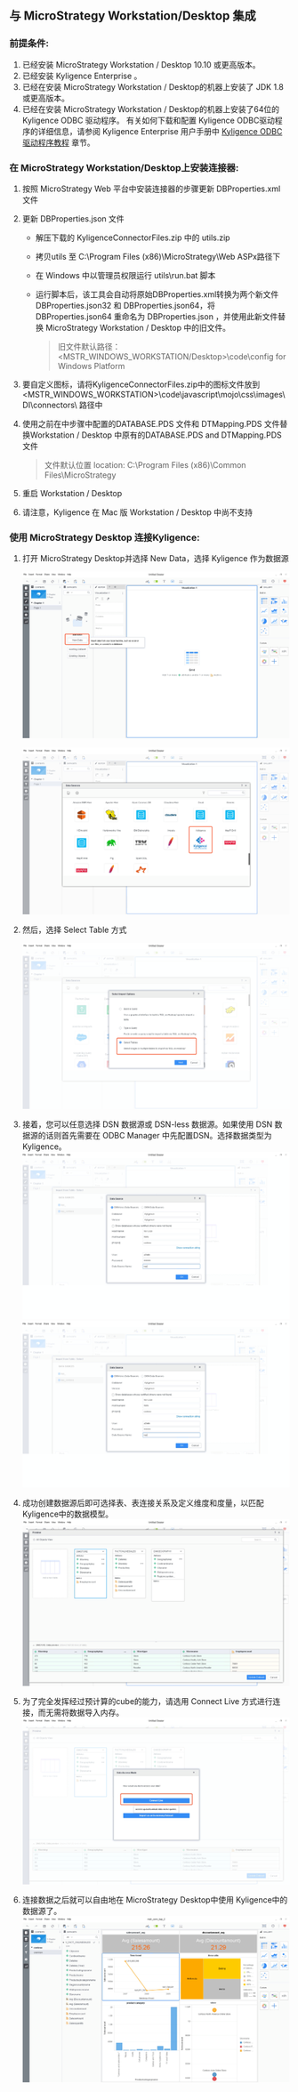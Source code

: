## 与 MicroStrategy Workstation/Desktop 集成

### 前提条件:

1. 已经安装 MicroStrategy Workstation / Desktop 10.10 或更高版本。
2. 已经安装 Kyligence Enterprise 。
3. 已经在安装 MicroStrategy Workstation / Desktop的机器上安装了 JDK 1.8或更高版本。
4. 已经在安装 MicroStrategy Workstation / Desktop的机器上安装了64位的Kyligence ODBC 驱动程序。 有关如何下载和配置 Kyligence ODBC驱动程序的详细信息，请参阅 Kyligence Enterprise 用户手册中 [Kyligence ODBC 驱动程序教程](../../driver/odbc/README.md) 章节。

### 在 MicroStrategy Workstation/Desktop上安装连接器:

1. 按照 MicroStrategy Web 平台中安装连接器的步骤更新 DBProperties.xml 文件

2. 更新 DBProperties.json 文件

   * 解压下载的 KyligenceConnectorFiles.zip 中的 utils.zip
   
   * 拷贝utils 至 C:\Program Files (x86)\MicroStrategy\Web ASPx路径下
   
   * 在 Windows 中以管理员权限运行 utils\run.bat 脚本

   * 运行脚本后，该工具会自动将原始DBProperties.xml转换为两个新文件 DBProperties.json32 和 DBProperties.json64，将 DBProperties.json64 重命名为 DBProperties.json ，并使用此新文件替换 MicroStrategy Workstation / Desktop 中的旧文件。

     > 旧文件默认路径：<MSTR_WINDOWS_WORKSTATION/Desktop>\code\config for Windows Platform

3. 要自定义图标，请将KyligenceConnectorFiles.zip中的图标文件放到<MSTR_WINDOWS_WORKSTATION>\code\javascript\mojo\css\images\DI\connectors\ 路径中

4. 使用之前在中步骤中配置的DATABASE.PDS 文件和 DTMapping.PDS 文件替换Workstation / Desktop 中原有的DATABASE.PDS and DTMapping.PDS 文件

   > 文件默认位置  location: C:\Program Files (x86)\Common Files\MicroStrategy

5. 重启 Workstation / Desktop

6. 请注意，Kyligence 在 Mac 版 Workstation / Desktop 中尚不支持 

### 使用 MicroStrategy Desktop 连接Kyligence:

1. 打开 MicroStrategy Desktop并选择 New Data，选择 Kyligence 作为数据源

   ![](../../images/microstrategy_10_8/desktop_1.png)

   ![](../../images/microstrategy_10_8/desktop_2.png)

2. 然后，选择 Select Table 方式 

   ![](../../images/microstrategy_10_8/desktop_3.png)

3. 接着，您可以任意选择 DSN 数据源或 DSN-less 数据源。如果使用 DSN 数据源的话则首先需要在 ODBC Manager 中先配置DSN。选择数据类型为 Kyligence。![](../../images/microstrategy_10_8/desktop_4.png)![](../../images/microstrategy_10_8/desktop_5.png)

4. 成功创建数据源后即可选择表、表连接关系及定义维度和度量，以匹配 Kyligence中的数据模型。![](../../images/microstrategy_10_8/desktop_6.png)

5. 为了完全发挥经过预计算的cube的能力，请选用 Connect Live 方式进行连接，而无需将数据导入内存。![](../../images/microstrategy_10_8/desktop_7.png)

6. 连接数据之后就可以自由地在 MicroStrategy Desktop中使用 Kyligence中的数据源了。![](../../images/microstrategy_10_8/desktop_8.png)

